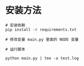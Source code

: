 # 安装方法 

    # 安装依赖
    pip install -r requirements.txt

    # 修改变量 main.py 里面的 NODE 变量

    # 运行脚本

    python main.py | tee -a test.log
